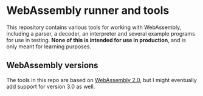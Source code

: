 # WebAssembly runner and tools

This repository contains various tools for working with WebAssembly, including a parser, a decoder, an interpreter and several example programs for use in testing. **None of this is intended for use in production**, and is only meant for learning purposes.

## WebAssembly versions

The tools in this repo are based on [WebAssembly 2.0](https://webassembly.github.io/spec/versions/core/WebAssembly-2.0.pdf), but I might eventually add support for version 3.0 as well.